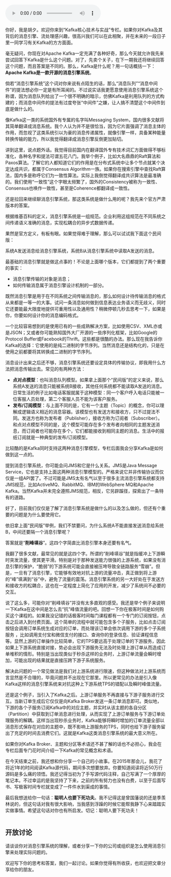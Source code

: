 <audio title="01 _  消息引擎系统ABC" src="https://static001.geekbang.org/resource/audio/0b/4d/0b4336a9167249cf5e269de27944974d.mp3" controls="controls"></audio> 
<p>你好，我是胡夕。欢迎你来到“Kafka核心技术与实战”专栏。如果你对Kafka及其背后的消息引擎、流处理感兴趣，很高兴我们可以在此相聚，并在未来的一段日子里一同学习有关Kafka的方方面面。</p><p>毫无疑问，你现在对Apache Kafka一定充满了各种好奇，那么今天就允许我先来尝试回答下Kafka是什么这个问题。对了，先卖个关子，在下一期我还将继续回答这个问题，而且答案是不同的。那么，Kafka是什么呢？用一句话概括一下：<strong>Apache Kafka是一款开源的消息引擎系统</strong>。</p><p>倘若“消息引擎系统”这个词对你来说有点陌生的话，那么“消息队列”“消息中间件”的提法想必你一定是有所耳闻的。不过说实话我更愿意使用消息引擎系统这个称谓，因为消息队列给出了一个很不明确的暗示，仿佛Kafka是利用队列的方式构建的；而消息中间件的提法有过度夸张“中间件”之嫌，让人搞不清楚这个中间件到底是做什么的。</p><p>像Kafka这一类的系统国外有专属的名字叫Messaging System，国内很多文献将其简单翻译成消息系统。我个人认为并不是很恰当，因为它片面强调了消息主体的作用，而忽视了这类系统引以为豪的消息传递属性，就像引擎一样，具备某种能量转换传输的能力，所以我觉得翻译成消息引擎反倒更加贴切。</p><!-- [[[read_end]]] --><p>讲到这里，说点题外话。我觉得目前国内在翻译国外专有技术词汇方面做得不够标准化，各种名字和提法可谓五花八门。我举个例子，比如大名鼎鼎的Raft算法和Paxos算法。了解它的人都知道它们的作用是在分布式系统中让多个节点就某个决定达成共识，都属于Consensus Algorithm一族。如果你在搜索引擎中查找Raft算法，国内多是称呼它们为一致性算法。实际上我倒觉得翻译成共识算法是最准确的。我们使用“一致性”这个字眼太频繁了，国外的Consistency被称为一致性、Consensus也唤作一致性，甚至是Coherence都翻译成一致性。</p><p>还是拉回来继续聊消息引擎系统，那这类系统是做什么用的呢？我先来个官方严肃版本的答案。</p><p>根据维基百科的定义，消息引擎系统是一组规范。企业利用这组规范在不同系统之间传递语义准确的消息，实现松耦合的异步式数据传递。</p><p>果然是官方定义，有板有眼。如果觉得难于理解，那么可以试试我下面这个民间版：</p><p>系统A发送消息给消息引擎系统，系统B从消息引擎系统中读取A发送的消息。</p><p>最基础的消息引擎就是做这点事的！不论是上面哪个版本，它们都提到了两个重要的事实：</p><ul>
<li>消息引擎传输的对象是消息；</li>
<li>如何传输消息属于消息引擎设计机制的一部分。</li>
</ul><p>既然消息引擎是用于在不同系统之间传输消息的，那么如何设计待传输消息的格式从来都是一等一的大事。试问一条消息如何做到信息表达业务语义而无歧义，同时它还要能最大限度地提供可重用性以及通用性？稍微停顿几秒去思考一下，如果是你，你要如何设计你的消息编码格式。</p><p>一个比较容易想到的是使用已有的一些成熟解决方案，比如使用CSV、XML亦或是JSON；又或者你可能熟知国外大厂开源的一些序列化框架，比如Google的Protocol Buffer或Facebook的Thrift。这些都是很酷的办法。那么现在我告诉你Kafka的选择：它使用的是纯二进制的字节序列。当然消息还是结构化的，只是在使用之前都要将其转换成二进制的字节序列。</p><p>消息设计出来之后还不够，消息引擎系统还要设定具体的传输协议，即我用什么方法把消息传输出去。常见的有两种方法：</p><ul>
<li><strong>点对点模型</strong>：也叫消息队列模型。如果拿上面那个“民间版”的定义来说，那么系统A发送的消息只能被系统B接收，其他任何系统都不能读取A发送的消息。日常生活的例子比如电话客服就属于这种模型：同一个客户呼入电话只能被一位客服人员处理，第二个客服人员不能为该客户服务。</li>
<li><strong>发布/订阅模型</strong>：与上面不同的是，它有一个主题（Topic）的概念，你可以理解成逻辑语义相近的消息容器。该模型也有发送方和接收方，只不过提法不同。发送方也称为发布者（Publisher），接收方称为订阅者（Subscriber）。和点对点模型不同的是，这个模型可能存在多个发布者向相同的主题发送消息，而订阅者也可能存在多个，它们都能接收到相同主题的消息。生活中的报纸订阅就是一种典型的发布/订阅模型。</li>
</ul><p>比较酷的是Kafka同时支持这两种消息引擎模型，专栏后面我会分享Kafka是如何做到这一点的。</p><p>提到消息引擎系统，你可能会问JMS和它是什么关系。JMS是Java Message Service，它也是支持上面这两种消息引擎模型的。严格来说它并非传输协议而仅仅是一组API罢了。不过可能是JMS太有名气以至于很多主流消息引擎系统都支持JMS规范，比如ActiveMQ、RabbitMQ、IBM的WebSphere MQ和Apache Kafka。当然Kafka并未完全遵照JMS规范，相反，它另辟蹊径，探索出了一条特有的道路。</p><p>好了，目前我们仅仅是了解了消息引擎系统是做什么的以及怎么做的，但还有个重要的问题是为什么要使用它。</p><p>依旧拿上面“民间版”举例，我们不禁要问，为什么系统A不能直接发送消息给系统B，中间还要隔一个消息引擎呢？</p><p>答案就是“<strong>削峰填谷</strong>”。这四个字简直比消息引擎本身还要有名气。</p><p>我翻了很多文献，最常见的就是这四个字。所谓的“削峰填谷”就是指缓冲上下游瞬时突发流量，使其更平滑。特别是对于那种发送能力很强的上游系统，如果没有消息引擎的保护，“脆弱”的下游系统可能会直接被压垮导致全链路服务“雪崩”。但是，一旦有了消息引擎，它能够有效地对抗上游的流量冲击，真正做到将上游的“峰”填满到“谷”中，避免了流量的震荡。消息引擎系统的另一大好处在于发送方和接收方的松耦合，这也在一定程度上简化了应用的开发，减少了系统间不必要的交互。</p><p>说了这么多，可能你对“削峰填谷”并没有太多直观的感受。我还是举个例子来说明一下Kafka在这中间是怎么去“抗”峰值流量的吧。回想一下你在极客时间是如何购买这个课程的。如果我没记错的话极客时间每门课程都有一个专门的订阅按钮，点击之后进入到付费页面。这个简单的流程中就可能包含多个子服务，比如点击订阅按钮会调用订单系统生成对应的订单，而处理该订单会依次调用下游的多个子系统服务 ，比如调用支付宝和微信支付的接口、查询你的登录信息、验证课程信息等。显然上游的订单操作比较简单，它的TPS要远高于处理订单的下游服务，因此如果上下游系统直接对接，势必会出现下游服务无法及时处理上游订单从而造成订单堆积的情形。特别是当出现类似于秒杀这样的业务时，上游订单流量会瞬时增加，可能出现的结果就是直接压跨下游子系统服务。</p><p>解决此问题的一个常见做法是我们对上游系统进行限速，但这种做法对上游系统而言显然是不合理的，毕竟问题并不出现在它那里。所以更常见的办法是引入像Kafka这样的消息引擎系统来对抗这种上下游系统TPS的错配以及瞬时峰值流量。</p><p>还是这个例子，当引入了Kafka之后。上游订单服务不再直接与下游子服务进行交互。当新订单生成后它仅仅是向Kafka Broker发送一条订单消息即可。类似地，下游的各个子服务订阅Kafka中的对应主题，并实时从该主题的各自分区（Partition）中获取到订单消息进行处理，从而实现了上游订单服务与下游订单处理服务的解耦。这样当出现秒杀业务时，Kafka能够将瞬时增加的订单流量全部以消息形式保存在对应的主题中，既不影响上游服务的TPS，同时也给下游子服务留出了充足的时间去消费它们。这就是Kafka这类消息引擎系统的最大意义所在。</p><p>如果你对Kafka Broker、主题和分区等术语还不甚了解的话也不必担心，我会在专栏后面专门花时间介绍一下Kafka的常见概念和术语。</p><p>在今天结束之前，我还想和你分享一个自己的小故事。在2015年那会儿，我花了将近1年的时间阅读Kafka源代码，期间多次想要放弃。你要知道阅读将近50万行源码是多么痛的领悟。我还记得当初为了手写源代码注释，自己写满了一个厚厚的笔记本。不过幸运的是我坚持了下来，之前的所有努力也没有白费，以至于后面写书、写极客时间专栏就变成了一件件水到渠成的事情。</p><p>最后我想送给你一句话：<strong>聪明人也要下死功夫</strong>。我不记得这是曾国藩说的还是季羡林说的，但这句话对我有很大影响，当我感到浮躁的时候它能帮我静下心来踏踏实实做事情。希望这句话对你也有所启发。切记：聪明人要下死功夫！</p><p><img src="https://static001.geekbang.org/resource/image/8b/26/8bc58bf5bb98db09fd6ef343e0f28826.jpg" alt=""></p><h2>开放讨论</h2><p>请谈谈你对消息引擎系统的理解，或者分享一下你的公司或组织是怎么使用消息引擎来处理实际问题的。</p><p>欢迎写下你的思考和答案，我们一起讨论。如果你觉得有所收获，也欢迎把文章分享给你的朋友。</p><p></p>